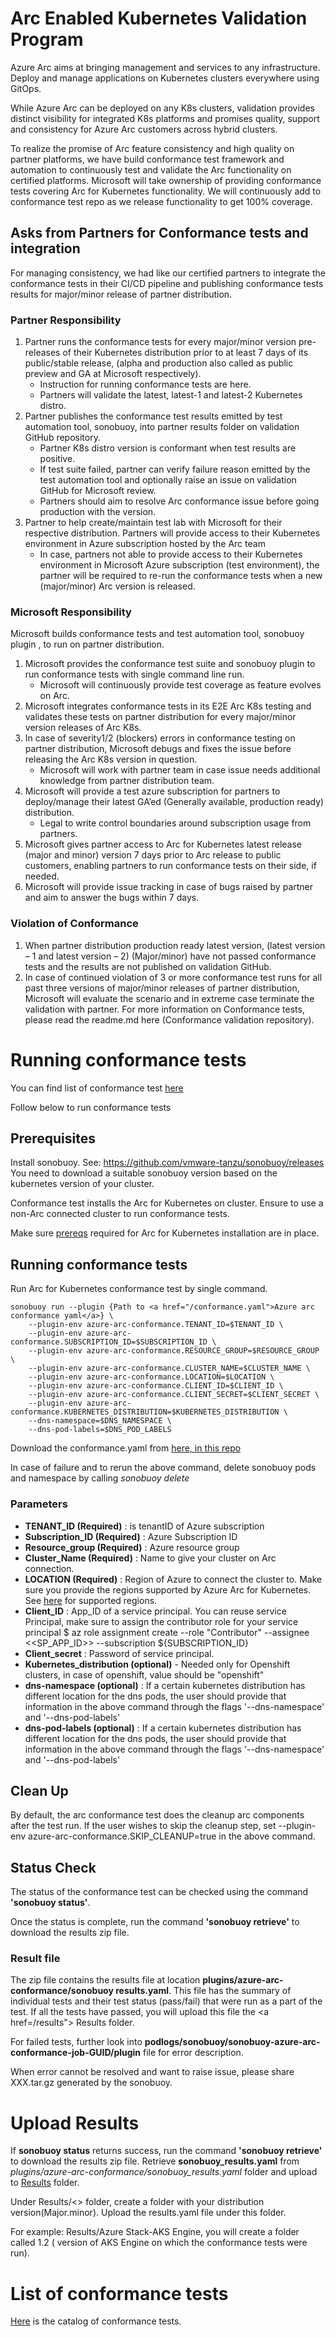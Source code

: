  # Arc Enabled Kubernetes Validation Program 

 Azure Arc aims at bringing management and services to any infrastructure. Deploy and manage applications on Kubernetes clusters everywhere using GitOps.  

While Azure Arc can be deployed on any K8s clusters, validation provides distinct visibility for integrated K8s platforms and promises quality, support and consistency for Azure Arc customers across hybrid clusters. 

To realize the promise of Arc feature consistency and high quality on partner platforms, we have build conformance test framework and automation to continuously test and validate the Arc functionality on certified platforms. Microsoft will take ownership of providing conformance tests covering Arc for Kubernetes functionality. We will continuously add to conformance test repo as we release functionality to get 100% coverage. 

## Asks from Partners for Conformance tests and integration

For managing consistency, we had like our certified partners to integrate the conformance tests in their CI/CD pipeline and publishing conformance tests results for major/minor release of partner distribution. 

### Partner Responsibility

1)	Partner runs the conformance tests for every major/minor version pre-releases of their Kubernetes distribution prior to at least 7 days of its public/stable release, (alpha and production also called as public preview and GA at Microsoft respectively). 
    - Instruction for running conformance tests are here. 
    - Partners will validate the latest, latest-1 and latest-2 Kubernetes distro. 
2)	Partner publishes the conformance test results emitted by test automation tool, sonobuoy, into partner results folder on validation  GitHub repository. 
    - Partner K8s distro version is conformant when test results are positive. 
    - If test suite failed, partner can verify failure reason emitted by the test automation tool and optionally raise an issue on validation  GitHub for Microsoft review.   
    - Partners should aim to resolve Arc conformance issue before going production with the version.  
3)	Partner to help create/maintain test lab with Microsoft for their respective distribution.    Partners will provide access to their Kubernetes environment in Azure subscription hosted by the Arc team
    - In case, partners not able to provide access to their Kubernetes environment in Microsoft Azure subscription (test environment), the partner will be required to re-run the conformance tests when a new (major/minor) Arc version is released. 

### Microsoft Responsibility 
Microsoft builds conformance tests and test automation tool, sonobuoy plugin   , to run on partner distribution. 
1)	Microsoft provides the conformance test suite and sonobuoy plugin to run conformance tests with single command line run. 
    - Microsoft will continuously provide test coverage as feature evolves on Arc.    
2)	Microsoft integrates conformance tests in its E2E Arc K8s testing and validates these tests on partner distribution for every major/minor version   releases of Arc K8s.  
3)	In case of severity1/2 (blockers) errors in conformance testing on partner distribution, Microsoft debugs and fixes the issue before releasing the Arc K8s version in question. 
    - Microsoft will work with partner team in case issue needs additional knowledge from partner distribution team.
4)	Microsoft will provide a test azure subscription for partners to deploy/manage their latest GA’ed (Generally available, production ready) distribution. 
    - Legal to write control boundaries around subscription usage from partners. 
5)	Microsoft gives partner access to Arc for Kubernetes latest release (major and minor) version 7 days prior to Arc release to public customers, enabling partners to run conformance tests on their side, if needed. 
6)	Microsoft will provide issue tracking in case of bugs raised by partner and aim to answer the bugs within 7 days.  

### Violation of Conformance
1)	When partner distribution production ready latest version, (latest version – 1 and latest version – 2) (Major/minor) have not passed conformance tests and the results are not published on validation  GitHub. 	
2)	In case of continued violation of 3 or more conformance test runs for all past three versions of major/minor releases of partner distribution, Microsoft will evaluate the scenario and in extreme case terminate the validation  with partner. 
For more information on Conformance tests, please read the readme.md here (Conformance validation  repository).  

# Running conformance tests

You can find list of conformance test <a href="https://github.com">here</a>  

Follow below to run conformance tests

## Prerequisites 

Install sonobuoy. See: https://github.com/vmware-tanzu/sonobuoy/releases You need to download a suitable sonobuoy version based on the kubernetes version of your cluster.

Conformance test installs the Arc for Kubernetes on cluster. Ensure to use a non-Arc connected cluster to run conformance tests. 

Make sure <a href="https://docs.microsoft.com/en-us/azure/azure-arc/kubernetes/connect-cluster">prereqs</a> required for Arc for Kubernetes installation are in place.

## Running conformance tests

Run Arc for Kubernetes conformance test by single command. 

```console
sonobuoy run --plugin {Path to <a href="/conformance.yaml">Azure arc conformance yaml</a>} \
    --plugin-env azure-arc-conformance.TENANT_ID=$TENANT_ID \
    --plugin-env azure-arc-conformance.SUBSCRIPTION_ID=$SUBSCRIPTION_ID \
    --plugin-env azure-arc-conformance.RESOURCE_GROUP=$RESOURCE_GROUP \
    --plugin-env azure-arc-conformance.CLUSTER_NAME=$CLUSTER_NAME \
    --plugin-env azure-arc-conformance.LOCATION=$LOCATION \
    --plugin-env azure-arc-conformance.CLIENT_ID=$CLIENT_ID \
    --plugin-env azure-arc-conformance.CLIENT_SECRET=$CLIENT_SECRET \
    --plugin-env azure-arc-conformance.KUBERNETES_DISTRIBUTION=$KUBERNETES_DISTRIBUTION \
    --dns-namespace=$DNS_NAMESPACE \
    --dns-pod-labels=$DNS_POD_LABELS
```

Download the conformance.yaml from <a href="/conformance.yaml">here, in this repo</a>  

In case of failure and to rerun the above command, delete sonobuoy pods and namespace by calling *sonobuoy delete*

### Parameters

- **TENANT_ID (Required)** : is tenantID of Azure subscription 
- **Subscription_ID (Required)** : Azure Subscription ID
- **Resource_group (Required)** : Azure resource group
- **Cluster_Name (Required)** : Name to give your cluster on Arc connection.
- **LOCATION (Required)** : Region of Azure to connect the cluster to. Make sure you provide the regions supported by Azure Arc for Kubernetes. See <a href="https://docs.microsoft.com/en-us/azure/azure-arc/kubernetes/connect-cluster">here</a> for supported regions.  
- **Client_ID** : App_ID of a service principal. You can reuse service Principal, make sure to assign the contributor role for your service principal
                $ az role assignment create --role "Contributor" --assignee <<SP_APP_ID>> --subscription ${SUBSCRIPTION_ID}
- **Client_secret** : Password of service principal. 
- **Kubernetes_distribution (optional)** - Needed only for Openshift clusters, in case of openshift, value should be "openshift"
- **dns-namespace (optional)** :  If a certain kubernetes distribution has different location for the dns pods, the user should provide that information in the above command through the flags '--dns-namespace' and '--dns-pod-labels'
- **dns-pod-labels (optional)** : If a certain kubernetes distribution has different location for the dns pods, the user should provide that information in the above command through the flags '--dns-namespace' and '--dns-pod-labels'


## Clean Up

By default, the arc conformance test does the cleanup arc components after the test run. If the user wishes to skip the cleanup step,  set --plugin-env azure-arc-conformance.SKIP_CLEANUP=true in the above command.

## Status Check

The status of the conformance test can be checked using the command **'sonobuoy status'**.

Once the status is complete, run the command **'sonobuoy retrieve'** to download the results zip file. 

### Result file
The zip file contains the results file at location **plugins/azure-arc-conformance/sonobuoy results.yaml**. This file has the summary of individual tests and their test status (pass/fail) that were run as a part of the test. If all the tests have passed, you will upload this file the <a href=/results"> Results</a> folder. 
 
 For failed tests, further look into **podlogs/sonobuoy/sonobuoy-azure-arc-conformance-job-GUID/plugin** file for error description. 
 
 When error cannot be resolved and want to raise issue, please share XXX.tar.gz generated by the sonobuoy. 

# Upload Results 

If **sonobuoy status** returns success,  run the command **'sonobuoy retrieve'** to download the results zip file. Retrieve **sonobuoy_results.yaml** from *plugins/azure-arc-conformance/sonobuoy_results.yaml* folder and upload to  <a href="/Results"> Results</a> folder.
 
Under Results/<<Partner Name>> folder, create a folder with your distribution version(Major.minor). Upload the results.yaml file under this folder. 
 
 For example: Results/Azure Stack-AKS Engine, you will create a folder called 1.2 ( version of AKS Engine on which the conformance tests were run). 
 
 # List of conformance tests
 <a href="catalog.md">Here</a> is the catalog of conformance tests. 

